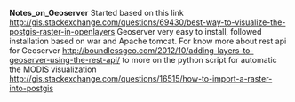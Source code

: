 **Notes_on_Geoserver**
Started based on this link
http://gis.stackexchange.com/questions/69430/best-way-to-visualize-the-postgis-raster-in-openlayers
Geoserver very easy to install, followed installation based on war and Apache tomcat. For know more about rest api for Geoserver
http://boundlessgeo.com/2012/10/adding-layers-to-geoserver-using-the-rest-api/
to more on the python script for automatic the MODIS visualization
http://gis.stackexchange.com/questions/16515/how-to-import-a-raster-into-postgis
